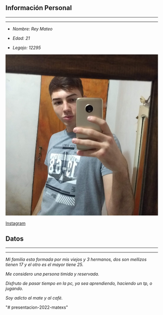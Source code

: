 ## Información Personal
---
---

* *Nombre: Rey Mateo*

* *Edad: 21*

* *Legajo: 12295*



![imagen](mts.jpg "yo")

[Instagram](http://www.instagram.com/_matexs)

## Datos
---
---



*Mi familia esta formada por mis viejos y 3 hermanos, dos son mellizos tienen 17 y el otro es el mayor tiene 25.*

*Me considero una persona timida y reservada.*


*Disfruto de pasar tiempo en la pc, ya sea aprendiendo, haciendo un tp, o jugando.*

 *Soy adicto al mate y al café.*


"# presentacion-2022-matexs" 
